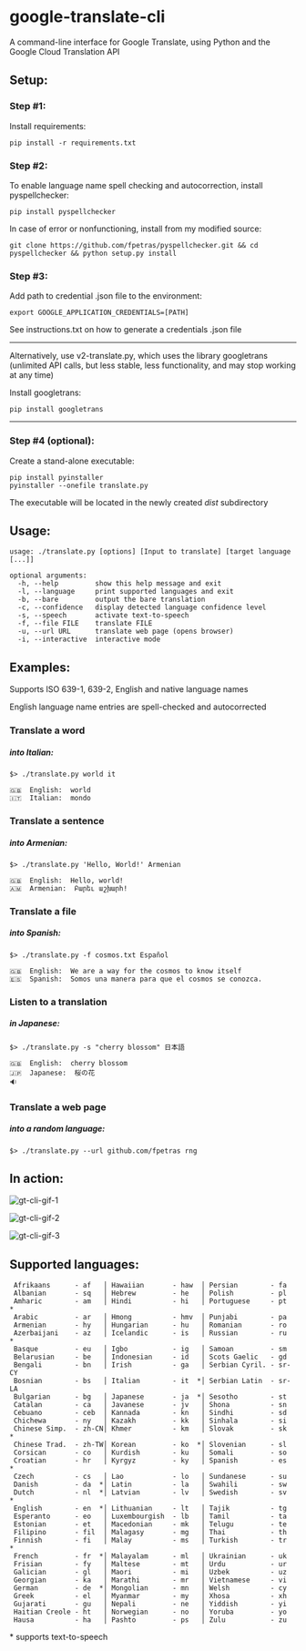 # google-translate-cli
A command-line interface for Google Translate, using Python and the Google Cloud Translation API

## Setup:

### Step #1:

Install requirements:

`pip install -r requirements.txt`

### Step #2:

To enable language name spell checking and autocorrection, install pyspellchecker:

`pip install pyspellchecker`

In case of error or nonfunctioning, install from my modified source:

`git clone https://github.com/fpetras/pyspellchecker.git && cd pyspellchecker && python setup.py install`

### Step #3:

Add path to credential .json file to the environment:

`export GOOGLE_APPLICATION_CREDENTIALS=[PATH]`

See instructions.txt on how to generate a credentials .json file

---

Alternatively, use v2-translate.py, which uses the library googletrans
(unlimited API calls, but less stable, less functionality, and may stop working at any time)

Install googletrans:

`pip install googletrans`

---

### Step #4 (optional):

Create a stand-alone executable:

```
pip install pyinstaller
pyinstaller --onefile translate.py
```

The executable will be located in the newly created *dist* subdirectory

## Usage:

```
usage: ./translate.py [options] [Input to translate] [target language [...]]

optional arguments:
  -h, --help         show this help message and exit
  -l, --language     print supported languages and exit
  -b, --bare         output the bare translation
  -c, --confidence   display detected language confidence level
  -s, --speech       activate text-to-speech
  -f, --file FILE    translate FILE
  -u, --url URL      translate web page (opens browser)
  -i, --interactive  interactive mode
```

## Examples:

Supports ISO 639-1, 639-2, English and native language names

English language name entries are spell-checked and autocorrected

### Translate a word
##### into Italian:

`$> ./translate.py world it`

```
🇬🇧  English:  world
🇮🇹  Italian:  mondo
```

### Translate a sentence
##### into Armenian:

`$> ./translate.py 'Hello, World!' Armenian`

```
🇬🇧  English:  Hello, world!
🇦🇲  Armenian:  Բարեւ աշխարհ!
```

### Translate a file
##### into Spanish:

`$> ./translate.py -f cosmos.txt Español`

```
🇬🇧  English:  We are a way for the cosmos to know itself
🇪🇸  Spanish:  Somos una manera para que el cosmos se conozca.
```

### Listen to a translation
##### in Japanese:

`$> ./translate.py -s "cherry blossom" 日本語`

```
🇬🇧  English:  cherry blossom
🇯🇵  Japanese:  桜の花
🔉
```
### Translate a web page
##### into a random language:

`$> ./translate.py --url github.com/fpetras rng`

## In action:

![gt-cli-gif-1](http://g.recordit.co/9NPmIu7osc.gif)

![gt-cli-gif-2](http://g.recordit.co/8oO2ZdQhTu.gif)

![gt-cli-gif-3](http://g.recordit.co/VFGu9RYOmc.gif)

## Supported languages:

     Afrikaans      - af   │ Hawaiian       - haw  │ Persian        - fa   
     Albanian       - sq   │ Hebrew         - he   │ Polish         - pl   
     Amharic        - am   │ Hindi          - hi   │ Portuguese     - pt  *
     Arabic         - ar   │ Hmong          - hmv  │ Punjabi        - pa   
     Armenian       - hy   │ Hungarian      - hu   │ Romanian       - ro   
     Azerbaijani    - az   │ Icelandic      - is   │ Russian        - ru  *
     Basque         - eu   │ Igbo           - ig   │ Samoan         - sm   
     Belarusian     - be   │ Indonesian     - id   │ Scots Gaelic   - gd   
     Bengali        - bn   │ Irish          - ga   │ Serbian Cyril. - sr-CY
     Bosnian        - bs   │ Italian        - it  *│ Serbian Latin  - sr-LA
     Bulgarian      - bg   │ Japanese       - ja  *│ Sesotho        - st   
     Catalan        - ca   │ Javanese       - jv   │ Shona          - sn   
     Cebuano        - ceb  │ Kannada        - kn   │ Sindhi         - sd   
     Chichewa       - ny   │ Kazakh         - kk   │ Sinhala        - si   
     Chinese Simp.  - zh-CN│ Khmer          - km   │ Slovak         - sk  *
     Chinese Trad.  - zh-TW│ Korean         - ko  *│ Slovenian      - sl   
     Corsican       - co   │ Kurdish        - ku   │ Somali         - so   
     Croatian       - hr   │ Kyrgyz         - ky   │ Spanish        - es  *
     Czech          - cs   │ Lao            - lo   │ Sundanese      - su   
     Danish         - da  *│ Latin          - la   │ Swahili        - sw   
     Dutch          - nl  *│ Latvian        - lv   │ Swedish        - sv  *
     English        - en  *│ Lithuanian     - lt   │ Tajik          - tg   
     Esperanto      - eo   │ Luxembourgish  - lb   │ Tamil          - ta   
     Estonian       - et   │ Macedonian     - mk   │ Telugu         - te   
     Filipino       - fil  │ Malagasy       - mg   │ Thai           - th   
     Finnish        - fi   │ Malay          - ms   │ Turkish        - tr  *
     French         - fr  *│ Malayalam      - ml   │ Ukrainian      - uk   
     Frisian        - fy   │ Maltese        - mt   │ Urdu           - ur   
     Galician       - gl   │ Maori          - mi   │ Uzbek          - uz   
     Georgian       - ka   │ Marathi        - mr   │ Vietnamese     - vi   
     German         - de  *│ Mongolian      - mn   │ Welsh          - cy   
     Greek          - el   │ Myanmar        - my   │ Xhosa          - xh   
     Gujarati       - gu   │ Nepali         - ne   │ Yiddish        - yi   
     Haitian Creole - ht   │ Norwegian      - no   │ Yoruba         - yo   
     Hausa          - ha   │ Pashto         - ps   │ Zulu           - zu   
     
\* supports text-to-speech
